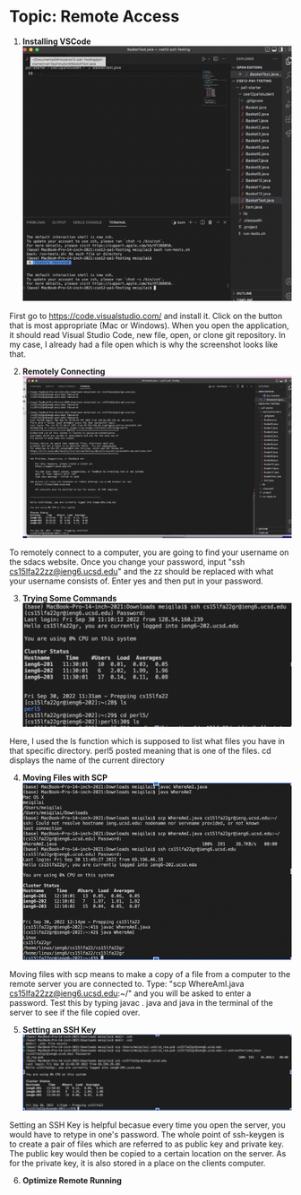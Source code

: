 # Topic: Remote Access

1) **Installing VSCode**
![image class](1.png)

First go to https://code.visualstudio.com/ and install it. Click on the button that is most appropriate (Mac or Windows).  When you open the application, it should read Visual Studio Code, new file, open, or clone git repository. In my case, I already had a file open which is why the screenshot looks like that. 

2) **Remotely Connecting**
![image class](2.png)

To remotely connect to a computer, you are going to find your username on the sdacs website. Once you change your password, input "ssh cs15lfa22zz@ieng6.ucsd.edu" and the zz should be replaced with what your username consists of. Enter yes and then put in your password. 

3) **Trying Some Commands**
![image](3.png)

Here, I used the ls function which is supposed to list what files you have in that specific directory. perl5 posted meaning that is one of the files. cd displays the name of the current directory

4) **Moving Files with SCP**
![image class](4.png)

Moving files with scp means to make a copy of a file from a computer to the remote server you are connected to. Type: "scp WhereAmI.java cs15lfa22zz@ieng6.ucsd.edu:~/" and you will be asked to enter a password. Test this by typing javac <file name>. java and java <file name> in the terminal of the server to see if the file copied over.

5) **Setting an SSH Key**
![image class](5.png)

Setting an SSH Key is helpful becasue every time you open the server, you would have to retype in one's password. The whole point of ssh-keygen is to create a pair of files which are referred to as public key and private key. The public key would then be copied to a certain location on the server. As for the private key, it is also stored in a place on the clients computer. 

6) **Optimize Remote Running**

